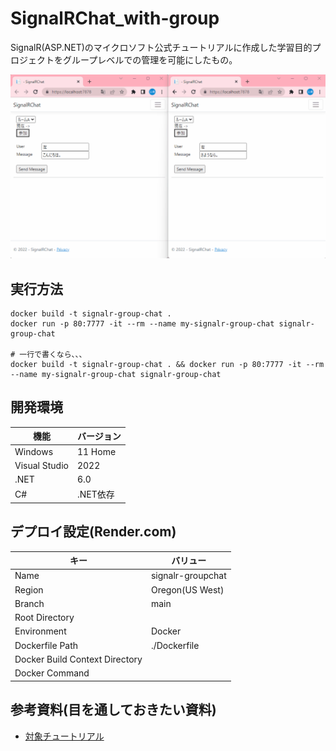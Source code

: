 # SignalRChat_with-group

SignalR(ASP.NET)のマイクロソフト公式チュートリアルに作成した学習目的プロジェクトをグループレベルでの管理を可能にしたもの。

![サンプル画像](./dev/data/sample.gif)  

## 実行方法

```shell
docker build -t signalr-group-chat .
docker run -p 80:7777 -it --rm --name my-signalr-group-chat signalr-group-chat

# 一行で書くなら、、、
docker build -t signalr-group-chat . && docker run -p 80:7777 -it --rm --name my-signalr-group-chat signalr-group-chat
```

## 開発環境

| 機能 | バージョン |
| ---- | ---- |
| Windows | 11 Home |
| Visual Studio | 2022 |
| .NET | 6.0 |
| C# | .NET依存 |

## デプロイ設定(Render.com)

| キー | バリュー |
| ---- | ---- |
| Name | signalr-groupchat |
| Region | Oregon(US West) |
| Branch | main |
| Root Directory |  |
| Environment | Docker |
| Dockerfile Path | ./Dockerfile |
| Docker Build Context Directory |  |
| Docker Command |  |

## 参考資料(目を通しておきたい資料)

- [対象チュートリアル](https://learn.microsoft.com/ja-jp/aspnet/core/tutorials/signalr?view=aspnetcore-6.0&tabs=visual-studio)

